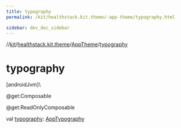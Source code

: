 ```yaml
---
title: typography
permalink: /kit/healthstack.kit.theme/-app-theme/typography.html

sidebar: dev_doc_sidebar
---
```

//[kit](../../../kit.html)/[healthstack.kit.theme](../index.html)/[AppTheme](index.html)/[typography](typography.html)



# typography



[androidJvm]\




@get:Composable



@get:ReadOnlyComposable



val [typography](typography.html): [AppTypography](../-app-typography/index.html)




